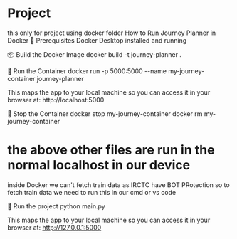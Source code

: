 # Project
this only for project using docker folder
How to Run Journey Planner in Docker
🧱 Prerequisites
Docker Desktop installed and running

📦 Build the Docker Image
docker build -t journey-planner .


🚀 Run the Container
docker run -p 5000:5000 --name my-journey-container journey-planner

This maps the app to your local machine so you can access it in your browser at:
http://localhost:5000


🛑 Stop the Container
docker stop my-journey-container
docker rm my-journey-container

# the above other files are run in the normal localhost in our device 
inside Docker we can't fetch train data as IRCTC have BOT PRotection so to fetch train data we need to run this in our cmd or vs code

🚀 Run the project
python main.py

This maps the app to your local machine so you can access it in your browser at:
http://127.0.0.1:5000